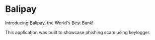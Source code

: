 # Balipay

Introducing Balipay, the World's Best Bank!

This application was built to showcase phishing scam using keylogger.
